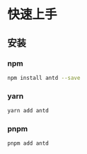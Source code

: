 # 快速上手

## 安装

### npm

```bash
npm install antd --save
```

### yarn

```bash
yarn add antd
```

### pnpm

```bash
pnpm add antd
```
